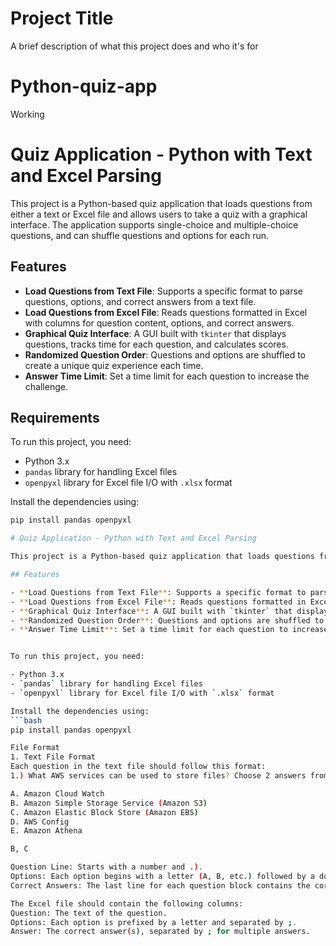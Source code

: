 
# Project Title

A brief description of what this project does and who it's for

# Python-quiz-app
Working
# Quiz Application - Python with Text and Excel Parsing

This project is a Python-based quiz application that loads questions from either a text or Excel file and allows users to take a quiz with a graphical interface. The application supports single-choice and multiple-choice questions, and can shuffle questions and options for each run.

## Features

- **Load Questions from Text File**: Supports a specific format to parse questions, options, and correct answers from a text file.
- **Load Questions from Excel File**: Reads questions formatted in Excel with columns for question content, options, and correct answers.
- **Graphical Quiz Interface**: A GUI built with `tkinter` that displays questions, tracks time for each question, and calculates scores.
- **Randomized Question Order**: Questions and options are shuffled to create a unique quiz experience each time.
- **Answer Time Limit**: Set a time limit for each question to increase the challenge.

## Requirements

To run this project, you need:

- Python 3.x
- `pandas` library for handling Excel files
- `openpyxl` library for Excel file I/O with `.xlsx` format

Install the dependencies using:
```bash
pip install pandas openpyxl

# Quiz Application - Python with Text and Excel Parsing

This project is a Python-based quiz application that loads questions from either a text or Excel file and allows users to take a quiz with a graphical interface. The application supports single-choice and multiple-choice questions, and can shuffle questions and options for each run.

## Features

- **Load Questions from Text File**: Supports a specific format to parse questions, options, and correct answers from a text file.
- **Load Questions from Excel File**: Reads questions formatted in Excel with columns for question content, options, and correct answers.
- **Graphical Quiz Interface**: A GUI built with `tkinter` that displays questions, tracks time for each question, and calculates scores.
- **Randomized Question Order**: Questions and options are shuffled to create a unique quiz experience each time.
- **Answer Time Limit**: Set a time limit for each question to increase the challenge.


To run this project, you need:

- Python 3.x
- `pandas` library for handling Excel files
- `openpyxl` library for Excel file I/O with `.xlsx` format

Install the dependencies using:
```bash
pip install pandas openpyxl

File Format
1. Text File Format
Each question in the text file should follow this format:
1.) What AWS services can be used to store files? Choose 2 answers from the options below.

A. Amazon Cloud Watch
B. Amazon Simple Storage Service (Amazon S3)
C. Amazon Elastic Block Store (Amazon EBS)
D. AWS Config
E. Amazon Athena

B, C

Question Line: Starts with a number and .).
Options: Each option begins with a letter (A, B, etc.) followed by a dot and the option text.
Correct Answers: The last line for each question block contains the correct answers, separated by commas.

The Excel file should contain the following columns:
Question: The text of the question.
Options: Each option is prefixed by a letter and separated by ;.
Answer: The correct answer(s), separated by ; for multiple answers.
